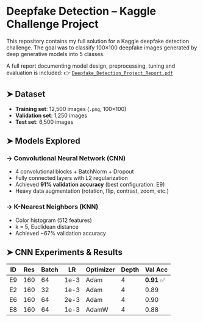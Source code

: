 # Deepfake Detection – Kaggle Challenge Project

This repository contains my full solution for a Kaggle deepfake detection challenge. The goal was to classify 100×100 deepfake images generated by deep generative models into 5 classes.

A full report documenting model design, preprocessing, tuning and evaluation is included:
👉 [`Deepfake_Detection_Project_Report.pdf`](./Project_Report.pdf)

## ➤ Dataset

- **Training set**: 12,500 images (`.png`, 100×100)
- **Validation set**: 1,250 images
- **Test set**: 6,500 images

## ➤ Models Explored

### -> Convolutional Neural Network (CNN)
- 4 convolutional blocks + BatchNorm + Dropout
- Fully connected layers with L2 regularization
- Achieved **91% validation accuracy** (best configuration: E9)
- Heavy data augmentation (rotation, flip, contrast, zoom, etc.)

### -> K-Nearest Neighbors (KNN)
- Color histogram (512 features)
- k = 5, Euclidean distance
- Achieved ~67% validation accuracy

## ➤ CNN Experiments & Results

| ID  | Res | Batch | LR     | Optimizer | Depth | Val Acc |
|-----|-----|-------|--------|-----------|--------|----------|
| E9  | 160 | 64    | 1e-3   | Adam      | 4      | **0.91** ✅ |
| E2  | 160 | 32    | 1e-3   | Adam      | 4      | 0.89     |
| E6  | 160 | 64    | 2e-3   | Adam      | 4      | 0.90     |
| E8  | 160 | 64    | 1e-3   | AdamW     | 4      | 0.88     |
